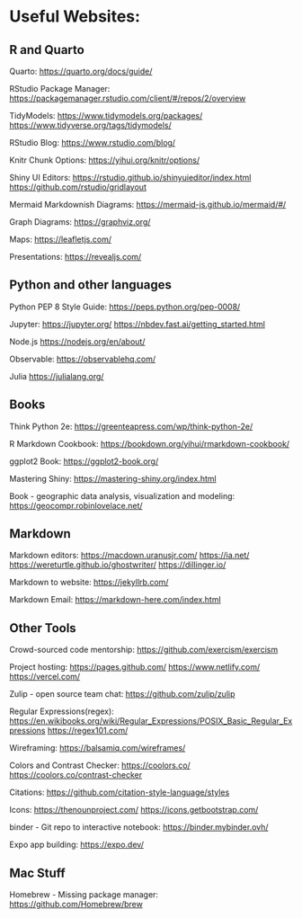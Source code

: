 # Useful Websites:

## R and Quarto
Quarto: 
    https://quarto.org/docs/guide/
    
RStudio Package Manager:
    https://packagemanager.rstudio.com/client/#/repos/2/overview

TidyModels:
    https://www.tidymodels.org/packages/
    https://www.tidyverse.org/tags/tidymodels/

RStudio Blog: 
    https://www.rstudio.com/blog/
   
Knitr Chunk Options: 
    https://yihui.org/knitr/options/
 
Shiny UI Editors:
    https://rstudio.github.io/shinyuieditor/index.html
    https://github.com/rstudio/gridlayout

Mermaid Markdownish Diagrams: 
    https://mermaid-js.github.io/mermaid/#/

Graph Diagrams: 
    https://graphviz.org/

Maps: 
    https://leafletjs.com/

Presentations: 
    https://revealjs.com/
    
## Python and other languages
    
Python PEP 8 Style Guide:
    https://peps.python.org/pep-0008/ 

Jupyter:
    https://jupyter.org/
    https://nbdev.fast.ai/getting_started.html

Node.js
    https://nodejs.org/en/about/
    
Observable: 
    https://observablehq.com/
    
Julia
    https://julialang.org/
    
## Books
Think Python 2e:
    https://greenteapress.com/wp/think-python-2e/

R Markdown Cookbook:
    https://bookdown.org/yihui/rmarkdown-cookbook/

ggplot2 Book:
    https://ggplot2-book.org/
    
Mastering Shiny:
    https://mastering-shiny.org/index.html
    
Book - geographic data analysis, visualization and modeling:
    https://geocompr.robinlovelace.net/    

## Markdown

Markdown editors:
    https://macdown.uranusjr.com/
    https://ia.net/
    https://wereturtle.github.io/ghostwriter/
    https://dillinger.io/
   
Markdown to website:
    https://jekyllrb.com/
 
Markdown Email:
    https://markdown-here.com/index.html
    
## Other Tools

Crowd-sourced code mentorship: 
    https://github.com/exercism/exercism 
    
Project hosting:
    https://pages.github.com/
    https://www.netlify.com/
    https://vercel.com/
    
Zulip - open source team chat:
    https://github.com/zulip/zulip
    
Regular Expressions(regex): 
    https://en.wikibooks.org/wiki/Regular_Expressions/POSIX_Basic_Regular_Expressions
    https://regex101.com/    

Wireframing: 
    https://balsamiq.com/wireframes/

Colors and Contrast Checker: 
    https://coolors.co/ https://coolors.co/contrast-checker

Citations: 
    https://github.com/citation-style-language/styles

Icons:
    https://thenounproject.com/ 
    https://icons.getbootstrap.com/
    
binder - Git repo to interactive notebook:
    https://binder.mybinder.ovh/
    
Expo app building:
    https://expo.dev/
    
## Mac Stuff

Homebrew - Missing package manager:
    https://github.com/Homebrew/brew
<!---
richardjmartino/richardjmartino is a ✨ special ✨ repository because its `README.md` (this file) appears on your GitHub profile.
You can click the Preview link to take a look at your changes.
--->
